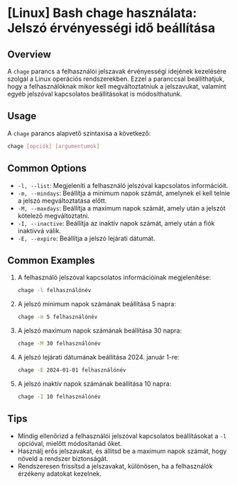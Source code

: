 # [Linux] Bash chage használata: Jelszó érvényességi idő beállítása

## Overview
A `chage` parancs a felhasználói jelszavak érvényességi idejének kezelésére szolgál a Linux operációs rendszerekben. Ezzel a paranccsal beállíthatjuk, hogy a felhasználóknak mikor kell megváltoztatniuk a jelszavukat, valamint egyéb jelszóval kapcsolatos beállításokat is módosíthatunk.

## Usage
A `chage` parancs alapvető szintaxisa a következő:

```bash
chage [opciók] [argumentumok]
```

## Common Options
- `-l, --list`: Megjeleníti a felhasználó jelszóval kapcsolatos információit.
- `-m, --mindays`: Beállítja a minimum napok számát, amelynek el kell telnie a jelszó megváltoztatása előtt.
- `-M, --maxdays`: Beállítja a maximum napok számát, amely után a jelszót kötelező megváltoztatni.
- `-I, --inactive`: Beállítja az inaktív napok számát, amely után a fiók inaktívvá válik.
- `-E, --expire`: Beállítja a jelszó lejárati dátumát.

## Common Examples
1. A felhasználó jelszóval kapcsolatos információinak megjelenítése:
   ```bash
   chage -l felhasználónév
   ```

2. A jelszó minimum napok számának beállítása 5 napra:
   ```bash
   chage -m 5 felhasználónév
   ```

3. A jelszó maximum napok számának beállítása 30 napra:
   ```bash
   chage -M 30 felhasználónév
   ```

4. A jelszó lejárati dátumának beállítása 2024. január 1-re:
   ```bash
   chage -E 2024-01-01 felhasználónév
   ```

5. A jelszó inaktív napok számának beállítása 10 napra:
   ```bash
   chage -I 10 felhasználónév
   ```

## Tips
- Mindig ellenőrizd a felhasználói jelszóval kapcsolatos beállításokat a `-l` opcióval, mielőtt módosítanád őket.
- Használj erős jelszavakat, és állítsd be a maximum napok számát, hogy növeld a rendszer biztonságát.
- Rendszeresen frissítsd a jelszavakat, különösen, ha a felhasználók érzékeny adatokat kezelnek.
